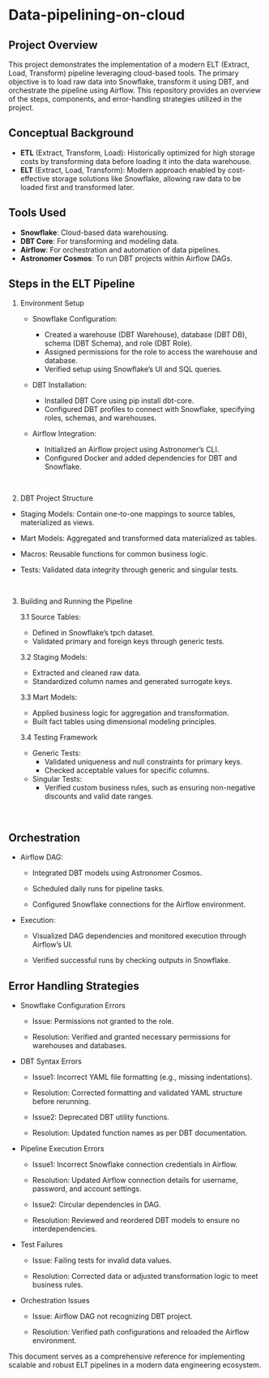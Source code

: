 # Data-pipelining-on-cloud

## Project Overview

This project demonstrates the implementation of a modern ELT (Extract, Load, Transform) pipeline leveraging cloud-based tools. The primary objective is to load raw data into Snowflake, transform it using DBT, and orchestrate the pipeline using Airflow. This repository provides an overview of the steps, components, and error-handling strategies utilized in the project.

## Conceptual Background

- **ETL** (Extract, Transform, Load): Historically optimized for high storage costs by transforming data before loading it into the data warehouse.
- **ELT** (Extract, Load, Transform): Modern approach enabled by cost-effective storage solutions like Snowflake, allowing raw data to be loaded first and transformed later.


## Tools Used

- **Snowflake**: Cloud-based data warehousing.
- **DBT Core**: For transforming and modeling data.
- **Airflow**: For orchestration and automation of data pipelines.
- **Astronomer Cosmos**: To run DBT projects within Airflow DAGs.

## Steps in the ELT Pipeline

1. Environment Setup
   - Snowflake Configuration:
     - Created a warehouse (DBT Warehouse), database (DBT DB), schema (DBT Schema), and role (DBT Role).
     - Assigned permissions for the role to access the warehouse and database.
     - Verified setup using Snowflake’s UI and SQL queries.
       
    - DBT Installation:
       - Installed DBT Core using pip install dbt-core.
       - Configured DBT profiles to connect with Snowflake, specifying roles, schemas, and warehouses.
         
   - Airflow Integration:
      - Initialized an Airflow project using Astronomer’s CLI.
      - Configured Docker and added dependencies for DBT and Snowflake.

<br/>

2. DBT Project Structure

- Staging Models: Contain one-to-one mappings to source tables, materialized as views.

- Mart Models: Aggregated and transformed data materialized as tables.

- Macros: Reusable functions for common business logic.

- Tests: Validated data integrity through generic and singular tests.

<br/>

3. Building and Running the Pipeline

   3.1 Source Tables:
   - Defined in Snowflake’s tpch dataset.
   - Validated primary and foreign keys through generic tests.

   3.2 Staging Models:
   - Extracted and cleaned raw data.
   - Standardized column names and generated surrogate keys.

   3.3 Mart Models:
   - Applied business logic for aggregation and transformation.
   - Built fact tables using dimensional modeling principles.

   3.4 Testing Framework
   - Generic Tests:
     - Validated uniqueness and null constraints for primary keys.
     - Checked acceptable values for specific columns.
   - Singular Tests:
     - Verified custom business rules, such as ensuring non-negative discounts and valid date ranges.

<br/>

## Orchestration

- Airflow DAG:

  - Integrated DBT models using Astronomer Cosmos.

  - Scheduled daily runs for pipeline tasks.

  - Configured Snowflake connections for the Airflow environment.

- Execution:

  - Visualized DAG dependencies and monitored execution through Airflow’s UI.

  - Verified successful runs by checking outputs in Snowflake.



## Error Handling Strategies

- Snowflake Configuration Errors

  - Issue: Permissions not granted to the role.

  - Resolution: Verified and granted necessary permissions for warehouses and databases.

- DBT Syntax Errors

  - Issue1: Incorrect YAML file formatting (e.g., missing indentations).

  - Resolution: Corrected formatting and validated YAML structure before rerunning.

  - Issue2: Deprecated DBT utility functions.

  - Resolution: Updated function names as per DBT documentation.

- Pipeline Execution Errors

  - Issue1: Incorrect Snowflake connection credentials in Airflow.

  - Resolution: Updated Airflow connection details for username, password, and account settings.

  - Issue2: Circular dependencies in DAG.

  - Resolution: Reviewed and reordered DBT models to ensure no interdependencies.

- Test Failures

  - Issue: Failing tests for invalid data values.

  - Resolution: Corrected data or adjusted transformation logic to meet business rules.

- Orchestration Issues

  - Issue: Airflow DAG not recognizing DBT project.

  - Resolution: Verified path configurations and reloaded the Airflow environment.



This document serves as a comprehensive reference for implementing scalable and robust ELT pipelines in a modern data engineering ecosystem.

